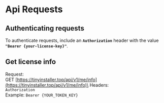 # Api Requests

## Authenticating requests <a href="#authenticating-requests" id="authenticating-requests"></a>

To authenticate requests, include an **`Authorization`** header with the value **`"Bearer {your-license-key}"`**.

## Get license info

Request:\
GET [https://tinyinstaller.top/api/v1/me/info](https://tinyinstaller.top/api/v1/me/info)\
Headers:\
`Authorization`      \
Example: `Bearer {YOUR_TOKEN_KEY}`


